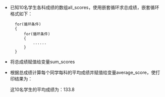 - 已知10名学生各科成绩的数组all\_scores，使用嵌套循环求总成绩，嵌套循环格式如下：

        for(循环条件)
        {
            for(循环条件)
            {
                ......
            }
        }

- 将总成绩赋值给变量sum\_scores
- 根据总成绩计算每个同学每科的平均成绩并赋值给变量average_score，使打印结果为：

    这10名学生的平均成绩为：133.8